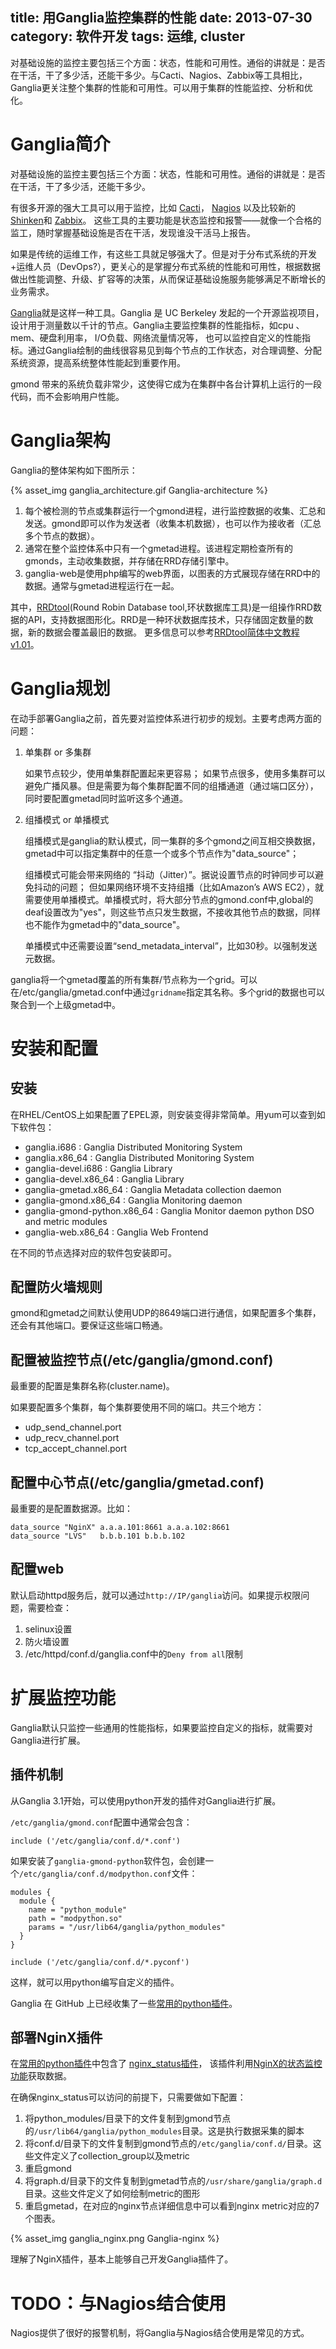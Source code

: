 title: 用Ganglia监控集群的性能
date: 2013-07-30
category: 软件开发
tags: 运维,  cluster
---

 对基础设施的监控主要包括三个方面：状态，性能和可用性。通俗的讲就是：是否在干活，干了多少活，还能干多少。与Cacti、Nagios、Zabbix等工具相比，Ganglia更关注整个集群的性能和可用性。可以用于集群的性能监控、分析和优化。

<!-- more -->


# Ganglia简介

对基础设施的监控主要包括三个方面：状态，性能和可用性。通俗的讲就是：是否在干活，干了多少活，还能干多少。

有很多开源的强大工具可以用于监控，比如
[Cacti](http://www.cacti.net/)，
[Nagios](http://www.nagios.org)
以及比较新的
[Shinken](http://www.shinken-monitoring.org/)和
[Zabbix](http://www.zabbix.com)。
这些工具的主要功能是状态监控和报警——就像一个合格的监工，随时掌握基础设施是否在干活，发现谁没干活马上报告。

如果是传统的运维工作，有这些工具就足够强大了。但是对于分布式系统的开发+运维人员（DevOps?），更关心的是掌握分布式系统的性能和可用性，根据数据做出性能调整、升级、扩容等的决策，从而保证基础设施服务能够满足不断增长的业务需求。


[Ganglia](http://ganglia.sourceforge.net/)就是这样一种工具。Ganglia 是 UC Berkeley 发起的一个开源监视项目，设计用于测量数以千计的节点。Ganglia主要监控集群的性能指标，如cpu 、mem、硬盘利用率， I/O负载、网络流量情况等，
也可以监控自定义的性能指标。通过Ganglia绘制的曲线很容易见到每个节点的工作状态，对合理调整、分配系统资源，提高系统整体性能起到重要作用。

gmond 带来的系统负载非常少，这使得它成为在集群中各台计算机上运行的一段代码，而不会影响用户性能。

# Ganglia架构

Ganglia的整体架构如下图所示：

{% asset_img ganglia_architecture.gif Ganglia-architecture %}

1. 每个被检测的节点或集群运行一个gmond进程，进行监控数据的收集、汇总和发送。gmond即可以作为发送者（收集本机数据），也可以作为接收者（汇总多个节点的数据）。
2. 通常在整个监控体系中只有一个gmetad进程。该进程定期检查所有的gmonds，主动收集数据，并存储在RRD存储引擎中。
3. ganglia-web是使用php编写的web界面，以图表的方式展现存储在RRD中的数据。通常与gmetad进程运行在一起。

其中，[RRDtool](http://oss.oetiker.ch/rrdtool/)(Round Robin Database tool,环状数据库工具)是一组操作RRD数据的API，支持数据图形化。RRD是一种环状数据库技术，只存储固定数量的数据，新的数据会覆盖最旧的数据。
更多信息可以参考[RRDtool简体中文教程 v1.01](http://bbs.chinaunix.net/forum.php?mod=viewthread&tid=864861&page=1)。

# Ganglia规划

在动手部署Ganglia之前，首先要对监控体系进行初步的规划。主要考虑两方面的问题：

1. 单集群 or 多集群

   如果节点较少，使用单集群配置起来更容易；
   如果节点很多，使用多集群可以避免广播风暴。但是需要为每个集群配置不同的组播通道（通过端口区分），同时要配置gmetad同时监听这多个通道。

2. 组播模式 or 单播模式

   组播模式是ganglia的默认模式，同一集群的多个gmond之间互相交换数据，gmetad中可以指定集群中的任意一个或多个节点作为"data_source"；

   组播模式可能会带来网络的 “抖动（Jitter）”。据说设置节点的时钟同步可以避免抖动的问题； 但如果网络环境不支持组播（比如Amazon’s AWS EC2），就需要使用单播模式。单播模式时，将大部分节点的gmond.conf中,global的deaf设置改为"yes"，则这些节点只发生数据，不接收其他节点的数据，同样也不能作为gmetad中的"data_source"。

   单播模式中还需要设置“send_metadata_interval”，比如30秒。以强制发送元数据。


ganglia将一个gmetad覆盖的所有集群/节点称为一个grid。可以在/etc/ganglia/gmetad.conf中通过`gridname`指定其名称。多个grid的数据也可以聚合到一个上级gmetad中。

# 安装和配置

## 安装

在RHEL/CentOS上如果配置了EPEL源，则安装变得非常简单。用yum可以查到如下软件包：

- ganglia.i686 : Ganglia Distributed Monitoring System
- ganglia.x86_64 : Ganglia Distributed Monitoring System
- ganglia-devel.i686 : Ganglia Library
- ganglia-devel.x86_64 : Ganglia Library
- ganglia-gmetad.x86_64 : Ganglia Metadata collection daemon
- ganglia-gmond.x86_64 : Ganglia Monitoring daemon
- ganglia-gmond-python.x86_64 : Ganglia Monitor daemon python DSO and metric modules
- ganglia-web.x86_64 : Ganglia Web Frontend

在不同的节点选择对应的软件包安装即可。

## 配置防火墙规则

gmond和gmetad之间默认使用UDP的8649端口进行通信，如果配置多个集群，还会有其他端口。要保证这些端口畅通。



## 配置被监控节点(/etc/ganglia/gmond.conf)


最重要的配置是集群名称(cluster.name)。

如果要配置多个集群，每个集群要使用不同的端口。共三个地方：

- udp_send_channel.port
- udp_recv_channel.port
- tcp_accept_channel.port

## 配置中心节点(/etc/ganglia/gmetad.conf)

最重要的是配置数据源。比如：

    data_source "NginX" a.a.a.101:8661 a.a.a.102:8661
    data_source "LVS"   b.b.b.101 b.b.b.102



## 配置web

默认启动httpd服务后，就可以通过`http://IP/ganglia`访问。如果提示权限问题，需要检查：

1. selinux设置
2. 防火墙设置
3. /etc/httpd/conf.d/ganglia.conf中的`Deny from all`限制

# 扩展监控功能

Ganglia默认只监控一些通用的性能指标，如果要监控自定义的指标，就需要对Ganglia进行扩展。

## 插件机制

从Ganglia 3.1开始，可以使用python开发的插件对Ganglia进行扩展。

`/etc/ganglia/gmond.conf`配置中通常会包含：

    include ('/etc/ganglia/conf.d/*.conf')

如果安装了`ganglia-gmond-python`软件包，会创建一个`/etc/ganglia/conf.d/modpython.conf`文件：

```
modules {
  module {
    name = "python_module"
    path = "modpython.so"
    params = "/usr/lib64/ganglia/python_modules"
  }
}

include ('/etc/ganglia/conf.d/*.pyconf')
```

这样，就可以用python编写自定义的插件。

Ganglia 在 GitHub 上已经收集了一些[常用的python插件](https://github.com/ganglia/gmond_python_modules)。


## 部署NginX插件

在[常用的python插件](https://github.com/ganglia/gmond_python_modules)中包含了
[nginx_status插件](https://github.com/ganglia/gmond_python_modules/tree/master/nginx_status)，
该插件利用[NginX的状态监控功能](/nginx_keepalived.html#menuIndex9)获取数据。

在确保nginx_status可以访问的前提下，只需要做如下配置：

1. 将python_modules/目录下的文件复制到gmond节点的`/usr/lib64/ganglia/python_modules`目录。这是执行数据采集的脚本
2. 将conf.d/目录下的文件复制到gmond节点的`/etc/ganglia/conf.d/`目录。这些文件定义了collection_group以及metric
3. 重启gmond
4. 将graph.d/目录下的文件复制到gmetad节点的`/usr/share/ganglia/graph.d`目录。这些文件定义了如何绘制metric的图形
5. 重启gmetad，在对应的nginx节点详细信息中可以看到nginx metric对应的7个图表。


{% asset_img ganglia_nginx.png Ganglia-nginx %}

理解了NginX插件，基本上能够自己开发Ganglia插件了。



# TODO：与Nagios结合使用

Nagios提供了很好的报警机制，将Ganglia与Nagios结合使用是常见的方式。






